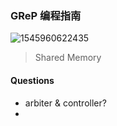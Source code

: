 ### GReP 编程指南

![1545960622435](C:\Users\Sibyl\AppData\Roaming\Typora\typora-user-images\1545960622435.png)





> Shared Memory



#### Questions

- arbiter & controller?
- 